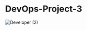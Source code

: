 # DevOps-Project-3

![Developer (2)](https://github.com/rutikdevops/DevOps-Project-3/assets/109506158/d2811528-3968-4b2d-985a-fdef21537fe6)
